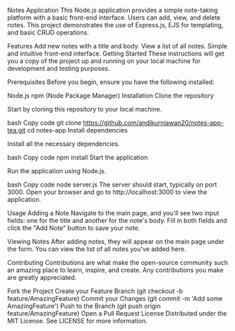 Notes Application
This Node.js application provides a simple note-taking platform with a basic front-end interface. Users can add, view, and delete notes. This project demonstrates the use of Express.js, EJS for templating, and basic CRUD operations.

Features
Add new notes with a title and body.
View a list of all notes.
Simple and intuitive front-end interface.
Getting Started
These instructions will get you a copy of the project up and running on your local machine for development and testing purposes.

Prerequisites
Before you begin, ensure you have the following installed:

Node.js
npm (Node Package Manager)
Installation
Clone the repository

Start by cloning this repository to your local machine.

bash
Copy code
git clone https://github.com/andikurniawan20/notes-app-tea.git
cd notes-app
Install dependencies

Install all the necessary dependencies.

bash
Copy code
npm install
Start the application

Run the application using Node.js.

bash
Copy code
node server.js
The server should start, typically on port 3000. Open your browser and go to http://localhost:3000 to view the application.

Usage
Adding a Note
Navigate to the main page, and you'll see two input fields: one for the title and another for the note's body. Fill in both fields and click the "Add Note" button to save your note.

Viewing Notes
After adding notes, they will appear on the main page under the form. You can view the list of all notes you've added here.

Contributing
Contributions are what make the open-source community such an amazing place to learn, inspire, and create. Any contributions you make are greatly appreciated.

Fork the Project
Create your Feature Branch (git checkout -b feature/AmazingFeature)
Commit your Changes (git commit -m 'Add some AmazingFeature')
Push to the Branch (git push origin feature/AmazingFeature)
Open a Pull Request
License
Distributed under the MIT License. See LICENSE for more information.
